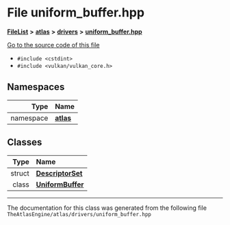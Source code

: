 

# File uniform\_buffer.hpp



[**FileList**](files.md) **>** [**atlas**](dir_1e6ffef027cfcf7ded3287660b505c9f.md) **>** [**drivers**](dir_1605561db8076fbb4262fa758aa3edc0.md) **>** [**uniform\_buffer.hpp**](uniform__buffer_8hpp.md)

[Go to the source code of this file](uniform__buffer_8hpp_source.md)



* `#include <cstdint>`
* `#include <vulkan/vulkan_core.h>`













## Namespaces

| Type | Name |
| ---: | :--- |
| namespace | [**atlas**](namespaceatlas.md) <br> |


## Classes

| Type | Name |
| ---: | :--- |
| struct | [**DescriptorSet**](classatlas_1_1DescriptorSet.md) <br> |
| class | [**UniformBuffer**](classatlas_1_1UniformBuffer.md) <br> |



















































------------------------------
The documentation for this class was generated from the following file `TheAtlasEngine/atlas/drivers/uniform_buffer.hpp`

